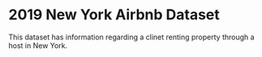 # 2019 New York Airbnb Dataset
 This dataset has information regarding a clinet renting property through a host in New York. 
